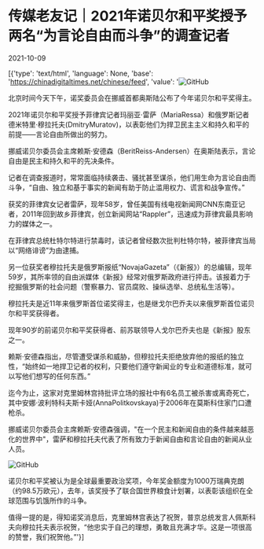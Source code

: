 # 传媒老友记｜2021年诺贝尔和平奖授予两名“为言论自由而斗争”的调查记者

2021-10-09

[{'type': 'text/html', 'language': None, 'base': 'https://chinadigitaltimes.net/chinese/feed', 'value': '![GitHub](https://chinadigitaltimes.net/chinese/files/2021/10/post-671853-6161580f0754c.)

北京时间今天下午，诺奖委员会在挪威首都奥斯陆公布了今年诺贝尔和平奖得主。

2021年诺贝尔和平奖授予菲律宾记者玛丽亚·雷萨（MariaRessa）和俄罗斯记者德米特里·穆拉托夫(DmitryMuratov)，以表彰他们为捍卫民主主义和持久和平的前提——言论自由所做出的努力。

挪威诺贝尔委员会主席赖斯·安德森（BeritReiss-Andersen）在奥斯陆表示，言论自由是民主和持久和平的先决条件。

记者在调查报道时，常常面临持续袭击、骚扰甚至谋杀，他们用生命为言论自由而斗争，“自由、独立和基于事实的新闻有助于防止滥用权力、谎言和战争宣传。”

获奖的菲律宾女记者雷萨，现年58岁，曾任美国有线电视新闻网CNN东南亚记者，2011年回到故乡菲律宾，创立新闻网站“Rappler”，迅速成为菲律宾最具影响力的媒体之一。

在菲律宾总统杜特尔特进行禁毒时，该记者曾经数次批判杜特尔特，被菲律宾当局以“网络诽谤”为由逮捕。

另一位获奖者穆拉托夫是俄罗斯报纸“NovajaGazeta”（《新报》）的总编辑，现年59岁，其所率领的自由派媒体《新报》经常对俄罗斯政府进行抨击。该报着力于挖掘俄罗斯的社会问题（警察暴力、官员腐败、操纵选举、总统私生活等）。

穆拉托夫是近11年来俄罗斯首位诺奖得主，也是继戈尔巴乔夫以来俄罗斯首位诺贝尔和平奖获得者。

现年90岁的前诺贝尔和平奖获得者、前苏联领导人戈尔巴乔夫也是《新报》股东之一。

赖斯·安德森指出，尽管遭受谋杀和威胁，但穆拉托夫拒绝放弃他的报纸的独立性，“始终如一地捍卫记者的权利，只要他们遵守新闻业的专业和道德标准，就可以写他们想写的任何东西。”

迄今为止，这家对克里姆林宫持批评立场的报社中有6名员工被杀害或离奇死亡，其中安娜·波利特科夫斯卡娅(AnnaPolitkovskaya)于2006年在莫斯科住家门口遭枪杀。

挪威诺贝尔委员会主席赖斯·安德森强调，&quot;在一个民主和新闻自由的条件越来越恶化的世界中&quot;，雷萨和穆拉托夫代表了所有致力于新闻自由和言论自由的新闻从业人员。

![GitHub](https://chinadigitaltimes.net/chinese/files/2021/10/post-671853-6161580f28304.)

诺贝尔和平奖被认为是全球最重要政治奖项，今年奖金额度为1000万瑞典克朗（约98.5万欧元），去年，该奖授予了联合国世界粮食计划署，以表彰该组织在全球范围与饥饿所作的斗争。

值得一提的是，得知诺奖消息后，克里姆林宫表达了祝贺，普京总统发言人佩斯科夫向穆拉托夫表示祝贺，“他忠实于自己的理想，勇敢且充满才华。这是一项很高的赞誉，我们祝贺他。”'}]